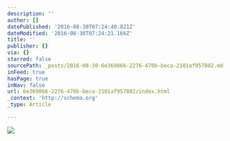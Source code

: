 ```yaml
---
description: ''
author: []
datePublished: '2016-08-30T07:24:40.821Z'
dateModified: '2016-08-30T07:24:21.166Z'
title: ''
publisher: {}
via: {}
starred: false
sourcePath: _posts/2016-08-30-6e369866-2276-470b-beca-2101af957802.md
inFeed: true
hasPage: true
inNav: false
url: 6e369866-2276-470b-beca-2101af957802/index.html
_context: 'http://schema.org'
_type: Article

---
```

![](https://the-grid-user-content.s3-us-west-2.amazonaws.com/359788eb-12fd-46af-90b9-4f234b2fbd9a.jpg)
